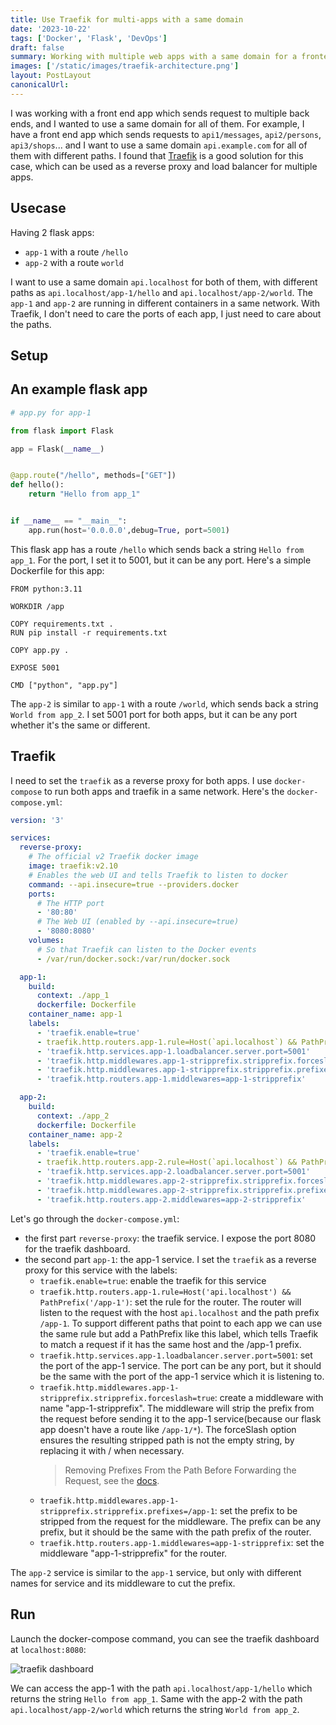 ```yaml
---
title: Use Traefik for multi-apps with a same domain
date: '2023-10-22'
tags: ['Docker', 'Flask', 'DevOps']
draft: false
summary: Working with multiple web apps with a same domain for a frontend
images: ['/static/images/traefik-architecture.png']
layout: PostLayout
canonicalUrl:
---
```


I was working with a front end app which sends request to multiple back ends, and I wanted to use a same domain for all of them. For example, I have a front end app which sends requests to `api1/messages`, `api2/persons`, `api3/shops`... and I want to use a same domain `api.example.com` for all of them with different paths. I found that [Traefik](https://traefik.io/) is a good solution for this case, which can be used as a reverse proxy and load balancer for multiple apps.

## Usecase

Having 2 flask apps:

- `app-1` with a route `/hello`
- `app-2` with a route `world`

I want to use a same domain `api.localhost` for both of them, with different paths as `api.localhost/app-1/hello` and `api.localhost/app-2/world`. The `app-1` and `app-2` are running in different containers in a same network. With Traefik, I don't need to care the ports of each app, I just need to care about the paths.

## Setup

## An example flask app

```python
# app.py for app-1

from flask import Flask

app = Flask(__name__)


@app.route("/hello", methods=["GET"])
def hello():
    return "Hello from app_1"


if __name__ == "__main__":
    app.run(host='0.0.0.0',debug=True, port=5001)
```

This flask app has a route `/hello` which sends back a string `Hello from app_1`. For the port, I set it to 5001, but it can be any port. Here's a simple Dockerfile for this app:

```docker
FROM python:3.11

WORKDIR /app

COPY requirements.txt .
RUN pip install -r requirements.txt

COPY app.py .

EXPOSE 5001

CMD ["python", "app.py"]
```

The `app-2` is similar to `app-1` with a route `/world`, which sends back a string `World from app_2`. I set 5001 port for both apps, but it can be any port whether it's the same or different.

## Traefik

I need to set the `traefik` as a reverse proxy for both apps. I use `docker-compose` to run both apps and traefik in a same network. Here's the `docker-compose.yml`:

```yaml
version: '3'

services:
  reverse-proxy:
    # The official v2 Traefik docker image
    image: traefik:v2.10
    # Enables the web UI and tells Traefik to listen to docker
    command: --api.insecure=true --providers.docker
    ports:
      # The HTTP port
      - '80:80'
      # The Web UI (enabled by --api.insecure=true)
      - '8080:8080'
    volumes:
      # So that Traefik can listen to the Docker events
      - /var/run/docker.sock:/var/run/docker.sock

  app-1:
    build:
      context: ./app_1
      dockerfile: Dockerfile
    container_name: app-1
    labels:
      - 'traefik.enable=true'
      - traefik.http.routers.app-1.rule=Host(`api.localhost`) && PathPrefix(`/app-1`)
      - 'traefik.http.services.app-1.loadbalancer.server.port=5001'
      - 'traefik.http.middlewares.app-1-stripprefix.stripprefix.forceslash=true'
      - 'traefik.http.middlewares.app-1-stripprefix.stripprefix.prefixes=/app-1'
      - 'traefik.http.routers.app-1.middlewares=app-1-stripprefix'

  app-2:
    build:
      context: ./app_2
      dockerfile: Dockerfile
    container_name: app-2
    labels:
      - 'traefik.enable=true'
      - traefik.http.routers.app-2.rule=Host(`api.localhost`) && PathPrefix(`/app-2`)
      - 'traefik.http.services.app-2.loadbalancer.server.port=5001'
      - 'traefik.http.middlewares.app-2-stripprefix.stripprefix.forceslash=true'
      - 'traefik.http.middlewares.app-2-stripprefix.stripprefix.prefixes=/app-2'
      - 'traefik.http.routers.app-2.middlewares=app-2-stripprefix'
```

Let's go through the `docker-compose.yml`:

- the first part `reverse-proxy`: the traefik service. I expose the port 8080 for the traefik dashboard.
- the second part `app-1`: the app-1 service. I set the `traefik` as a reverse proxy for this service with the labels:
  - `traefik.enable=true`: enable the traefik for this service
  - `traefik.http.routers.app-1.rule=Host('api.localhost') && PathPrefix('/app-1')`: set the rule for the router. The router will listen to the request with the host `api.localhost` and the path prefix `/app-1`. To support different paths that point to each app we can use the same rule but add a PathPrefix like this label, which tells Traefik to match a request if it has the same host and the /app-1 prefix.
  - `traefik.http.services.app-1.loadbalancer.server.port=5001`: set the port of the app-1 service. The port can be any port, but it should be the same with the port of the app-1 service which it is listening to.
  - `traefik.http.middlewares.app-1-stripprefix.stripprefix.forceslash=true`: create a middleware with name "app-1-stripprefix". The middleware will strip the prefix from the request before sending it to the app-1 service(because our flask app doesn't have a route like `/app-1/*`). The forceSlash option ensures the resulting stripped path is not the empty string, by replacing it with / when necessary.
    > Removing Prefixes From the Path Before Forwarding the Request, see the [docs](https://doc.traefik.io/traefik/master/middlewares/http/stripprefix/).
  - `traefik.http.middlewares.app-1-stripprefix.stripprefix.prefixes=/app-1`: set the prefix to be stripped from the request for the middleware. The prefix can be any prefix, but it should be the same with the path prefix of the router.
  - `traefik.http.routers.app-1.middlewares=app-1-stripprefix`: set the middleware "app-1-stripprefix" for the router.

The `app-2` service is similar to the `app-1` service, but only with different names for service and its middleware to cut the prefix.

## Run

Launch the docker-compose command, you can see the traefik dashboard at `localhost:8080`:

![traefik dashboard](https://dev.azure.com/zslyvain/9285f0e6-8055-4a5c-aec3-50d9555ac078/_apis/git/repositories/4eb461c6-bb1f-489f-978b-686e8c32decf/items?path=/test.png&versionDescriptor%5BversionOptions%5D=0&versionDescriptor%5BversionType%5D=0&versionDescriptor%5Bversion%5D=master&resolveLfs=true&%24format=octetStream&api-version=5.0)

We can access the app-1 with the path `api.localhost/app-1/hello` which returns the string `Hello from app_1`. Same with the app-2 with the path `api.localhost/app-2/world` which returns the string `World from app_2`.
